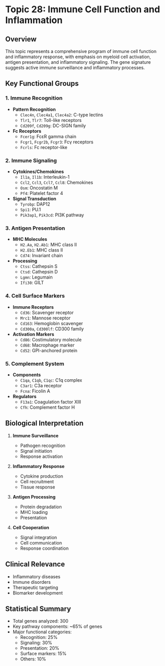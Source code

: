 # Topic 28: Immune Cell Function and Inflammation

## Overview
This topic represents a comprehensive program of immune cell function and inflammatory response, with emphasis on myeloid cell activation, antigen presentation, and inflammatory signaling. The gene signature suggests active immune surveillance and inflammatory processes.

## Key Functional Groups

### 1. Immune Recognition
- **Pattern Recognition**
  - `Clec4n`, `Clec4a1`, `Clec4a2`: C-type lectins
  - `Tlr1`, `Tlr7`: Toll-like receptors
  - `Cd209f`, `Cd209g`: DC-SIGN family
- **Fc Receptors**
  - `Fcer1g`: FcεR gamma chain
  - `Fcgr1`, `Fcgr2b`, `Fcgr3`: Fcγ receptors
  - `Fcrls`: Fc receptor-like

### 2. Immune Signaling
- **Cytokines/Chemokines**
  - `Il1a`, `Il1b`: Interleukin-1
  - `Ccl2`, `Ccl3`, `Ccl7`, `Ccl8`: Chemokines
  - `Osm`: Oncostatin M
  - `Pf4`: Platelet factor 4
- **Signal Transduction**
  - `Tyrobp`: DAP12
  - `Spi1`: PU.1
  - `Pik3ap1`, `Pik3cd`: PI3K pathway

### 3. Antigen Presentation
- **MHC Molecules**
  - `H2.Aa`, `H2.Ab1`: MHC class II
  - `H2.Eb1`: MHC class II
  - `Cd74`: Invariant chain
- **Processing**
  - `Ctss`: Cathepsin S
  - `Ctsd`: Cathepsin D
  - `Lgmn`: Legumain
  - `Ifi30`: GILT

### 4. Cell Surface Markers
- **Immune Receptors**
  - `Cd36`: Scavenger receptor
  - `Mrc1`: Mannose receptor
  - `Cd163`: Hemoglobin scavenger
  - `Cd300a`, `Cd300lf`: CD300 family
- **Activation Markers**
  - `Cd86`: Costimulatory molecule
  - `Cd68`: Macrophage marker
  - `Cd52`: GPI-anchored protein

### 5. Complement System
- **Components**
  - `C1qa`, `C1qb`, `C1qc`: C1q complex
  - `C3ar1`: C3a receptor
  - `Fcna`: Ficolin A
- **Regulators**
  - `F13a1`: Coagulation factor XIII
  - `Cfh`: Complement factor H

## Biological Interpretation

1. **Immune Surveillance**
   - Pathogen recognition
   - Signal initiation
   - Response activation

2. **Inflammatory Response**
   - Cytokine production
   - Cell recruitment
   - Tissue response

3. **Antigen Processing**
   - Protein degradation
   - MHC loading
   - Presentation

4. **Cell Cooperation**
   - Signal integration
   - Cell communication
   - Response coordination

## Clinical Relevance
- Inflammatory diseases
- Immune disorders
- Therapeutic targeting
- Biomarker development

## Statistical Summary
- Total genes analyzed: 300
- Key pathway components: ~65% of genes
- Major functional categories:
  - Recognition: 25%
  - Signaling: 30%
  - Presentation: 20%
  - Surface markers: 15%
  - Others: 10% 